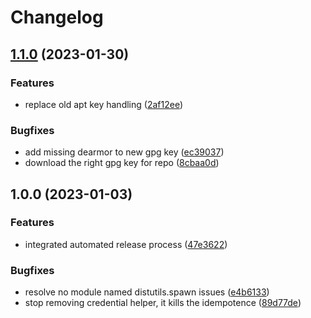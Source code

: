 # Changelog

## [1.1.0](https://github.com/rolehippie/docker/compare/v1.0.0...v1.1.0) (2023-01-30)


### Features

* replace old apt key handling ([2af12ee](https://github.com/rolehippie/docker/commit/2af12ee33c3a8d12521c5c779b6a1c6e87265018))


### Bugfixes

* add missing dearmor to new gpg key ([ec39037](https://github.com/rolehippie/docker/commit/ec390376c2cbdfb33ec2501e6399ef0a80d16f80))
* download the right gpg key for repo ([8cbaa0d](https://github.com/rolehippie/docker/commit/8cbaa0d06f48bd8f2fafea292321d2b6456cd515))

## 1.0.0 (2023-01-03)

### Features

* integrated automated release process ([47e3622](https://github.com/rolehippie/docker/commit/47e3622846756f40ad08431b572f98a361ab1728))


### Bugfixes

* resolve no module named distutils.spawn issues ([e4b6133](https://github.com/rolehippie/docker/commit/e4b613391e9df99c0888d9e205c556189676f8a3))
* stop removing credential helper, it kills the idempotence ([89d77de](https://github.com/rolehippie/docker/commit/89d77de1b8fea017386fc2ed5563c27881e4f181))
